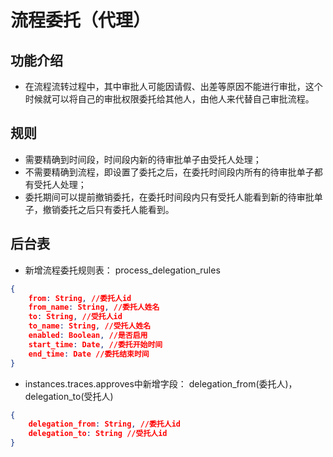 # 流程委托（代理）
## 功能介绍
- 在流程流转过程中，其中审批人可能因请假、出差等原因不能进行审批，这个时候就可以将自己的审批权限委托给其他人，由他人来代替自己审批流程。

## 规则
- 需要精确到时间段，时间段内新的待审批单子由受托人处理；
- 不需要精确到流程，即设置了委托之后，在委托时间段内所有的待审批单子都有受托人处理；
- 委托期间可以提前撤销委托，在委托时间段内只有受托人能看到新的待审批单子，撤销委托之后只有委托人能看到。

## 后台表
- 新增流程委托规则表： process_delegation_rules
```json
{
    from: String, //委托人id
    from_name: String, //委托人姓名
    to: String, //受托人id
    to_name: String, //受托人姓名
    enabled: Boolean, //是否启用
    start_time: Date, //委托开始时间
    end_time: Date //委托结束时间
}
```
- instances.traces.approves中新增字段： delegation_from(委托人)， delegation_to(受托人)
```json
{
    delegation_from: String, //委托人id
    delegation_to: String //受托人id
}
```

